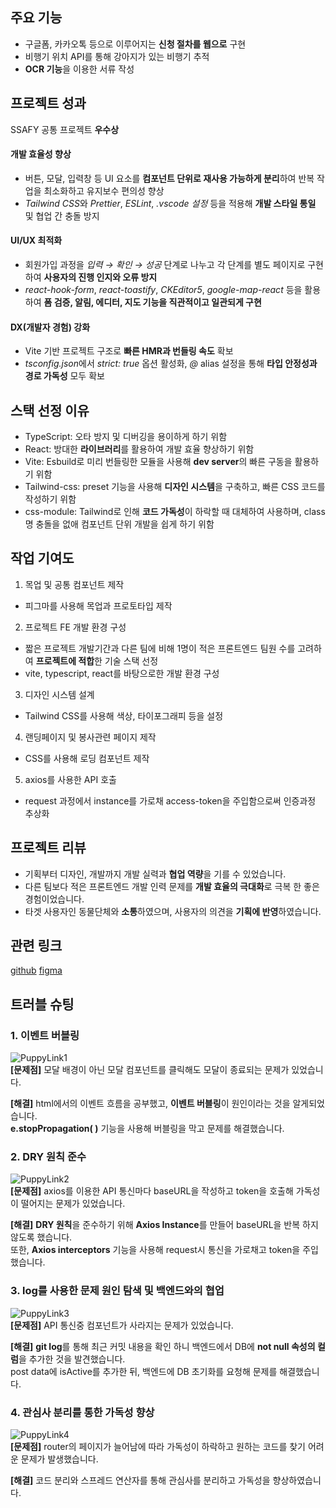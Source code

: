 ## 주요 기능

- 구글폼, 카카오톡 등으로 이루어지는 **신청 절차를 웹으로** 구현
- 비행기 위치 API를 통해 강아지가 있는 비행기 추적
- **OCR 기능**을 이용한 서류 작성

## 프로젝트 성과

SSAFY 공통 프로젝트 **우수상**

#### **개발 효율성 향상**  

- 버튼, 모달, 입력창 등 UI 요소를 **컴포넌트 단위로 재사용 가능하게 분리**하여 반복 작업을 최소화하고 유지보수 편의성 향상
- *Tailwind CSS*와 *Prettier*, *ESLint*, *.vscode 설정* 등을 적용해 **개발 스타일 통일** 및 협업 간 충돌 방지

#### **UI/UX 최적화**

- 회원가입 과정을 *입력 → 확인 → 성공* 단계로 나누고 각 단계를 별도 페이지로 구현하여 **사용자의 진행 인지와 오류 방지**
- *react-hook-form*, *react-toastify*, *CKEditor5*, *google-map-react* 등을 활용하여 **폼 검증, 알림, 에디터, 지도 기능을 직관적이고 일관되게 구현**

#### **DX(개발자 경험) 강화**

- Vite 기반 프로젝트 구조로 **빠른 HMR과 번들링 속도** 확보
- *tsconfig.json*에서 *strict: true* 옵션 활성화, *@* alias 설정을 통해 **타입 안정성과 경로 가독성** 모두 확보


## 스택 선정 이유

- TypeScript: 오타 방지 및 디버깅을 용이하게 하기 위함
- React: 방대한 **라이브러리**를 활용하여 개발 효율 향상하기 위함
- Vite: Esbuild로 미리 번들링한 모듈을 사용해 **dev server**의 빠른 구동을 활용하기 위함
- Tailwind-css: preset 기능을 사용해 **디자인 시스템**을 구축하고, 빠른 CSS 코드를 작성하기 위함
- css-module: Tailwind로 인해 **코드 가독성**이 하락할 때 대체하여 사용하며, class명 충돌을 없애 컴포넌트 단위 개발을 쉽게 하기 위함

## 작업 기여도

1. 목업 및 공통 컴포넌트 제작

- 피그마를 사용해 목업과 프로토타입 제작

2. 프로젝트 FE 개발 환경 구성

- 짧은 프로젝트 개발기간과 다른 팀에 비해 1명이 적은 프론트엔드 팀원 수를 고려하여 **프로젝트에 적합**한 기술 스택 선정
- vite, typescript, react를 바탕으로한 개발 환경 구성

3. 디자인 시스템 설계

- Tailwind CSS를 사용해 색상, 타이포그래피 등을 설정

4. 랜딩페이지 및 봉사관련 페이지 제작

- CSS를 사용해 로딩 컴포넌트 제작

5. axios를 사용한 API 호출

- request 과정에서 instance를 가로채 access-token을 주입함으로써 인증과정 추상화

## 프로젝트 리뷰

- 기획부터 디자인, 개발까지 개발 실력과 **협업 역량**을 기를 수 있었습니다.
- 다른 팀보다 적은 프론트엔드 개발 인력 문제를 **개발 효율의 극대화**로 극복 한 좋은 경험이었습니다.
- 타겟 사용자인 동물단체와 **소통**하였으며, 사용자의 의견을 **기획에 반영**하였습니다.

## 관련 링크

[github](https://github.com/appletail/PuppyLink)
[figma](https://www.figma.com/design/dEp1hJuA7Ge6LZYpCuTpDq/Puppy-Link?node-id=0-1&t=MRs85S5Wb53htO2Z-0)

## 트러블 슈팅

### 1. 이벤트 버블링

![PuppyLink1](image/PuppyLink1.webp)  
**[문제점]** 모달 배경이 아닌 모달 컴포넌트를 클릭해도 모달이 종료되는 문제가 있었습니다.

**[해결]** html에서의 이벤트 흐름을 공부했고, **이벤트 버블링**이 원인이라는 것을 알게되었습니다.  
**e.stopPropagation( )** 기능을 사용해 버블링을 막고 문제를 해결했습니다.

### 2. DRY 원칙 준수

![PuppyLink2](image/PuppyLink2.webp)  
**[문제점]** axios를 이용한 API 통신마다 baseURL을 작성하고 token을 호출해 가독성이 떨어지는 문제가 있었습니다.

**[해결]** **DRY 원칙**을 준수하기 위해 **Axios Instance**를 만들어 baseURL을 반복 하지 않도록 했습니다.  
또한, **Axios interceptors** 기능을 사용해 request시 통신을 가로채고 token을 주입했습니다.

### 3. log를 사용한 문제 원인 탐색 및 백엔드와의 협업

![PuppyLink3](image/PuppyLink3.webp)  
**[문제점]** API 통신중 컴포넌트가 사라지는 문제가 있었습니다.

**[해결]** **git log**를 통해 최근 커밋 내용을 확인 하니 백엔드에서 DB에 **not null 속성의 컬럼**을 추가한 것을 발견했습니다.  
post data에 isActive를 추가한 뒤, 백엔드에 DB 초기화를 요청해 문제를 해결했습니다.

### 4. 관심사 분리를 통한 가독성 향상

![PuppyLink4](image/PuppyLink4.webp)  
**[문제점]** router의 페이지가 늘어남에 따라 가독성이 하락하고 원하는 코드를 찾기 어려운 문제가 발생했습니다.

**[해결]** 코드 분리와 스프레드 연산자를 통해 관심사를 분리하고 가독성을 향상하였습니다.
